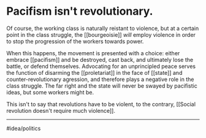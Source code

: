 # Pacifism isn't revolutionary.
Of course, the working class is naturally reistant to violence, but at a certain point in the class struggle, the [[bourgeoisie]] *will* employ violence in order to stop the progression of the workers towards power. 

When this happens, the movement is presented with a choice: either embrace [[pacifism]] and be destroyed, cast back, and ultimately lose the battle, or defend themselves. Advocating for an unprincipled peace serves the function of disarming the [[proletariat]] in the face of [[state]] and counter-revolutionary agression, and therefore plays a negative role in the class struggle. The far right and the state will never be swayed by pacifistic ideas, but some workers might be.

This isn't to say that revolutions have to be violent, to the contrary, [[Social revolution doesn't require much violence]]. 

---
#idea/politics 
